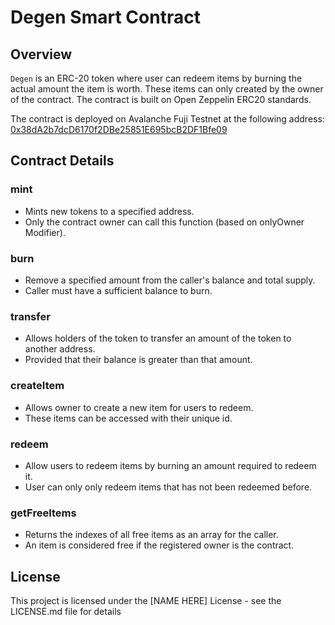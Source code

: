 # Degen Smart Contract

## Overview

`Degen` is an ERC-20 token where user can redeem items by burning the actual amount the item is worth. These items can only created by the owner of the contract. The contract is built on Open Zeppelin ERC20 standards.

The contract is deployed on Avalanche Fuji Testnet at the following address:
[0x38dA2b7dcD6170f2DBe25851E695bcB2DF1Bfe09](https://testnet.snowtrace.io/address/0x38dA2b7dcD6170f2DBe25851E695bcB2DF1Bfe09#code)

## Contract Details

### mint

- Mints new tokens to a specified address.
- Only the contract owner can call this function (based on onlyOwner Modifier).

### burn

- Remove a specified amount from the caller's balance and total supply.
- Caller must have a sufficient balance to burn.

### transfer

- Allows holders of the token to transfer an amount of the token to another address.
- Provided that their balance is greater than that amount.

### createItem

- Allows owner to create a new item for users to redeem.
- These items can be accessed with their unique id.

### redeem

- Allow users to redeem items by burning an amount required to redeem it.
- User can only only redeem items that has not been redeemed before.

### getFreeItems

- Returns the indexes of all free items as an array for the caller.
- An item is considered free if the registered owner is the contract.

## License

This project is licensed under the [NAME HERE] License - see the LICENSE.md file for details
